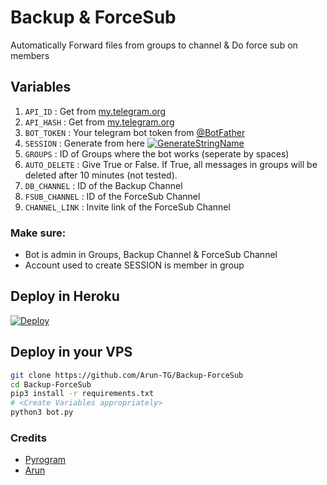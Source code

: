 # Backup & ForceSub
Automatically Forward files from groups to channel & Do force sub on members

## Variables
1. `API_ID` : Get from [my.telegram.org](https://my.telegram.org/)
2. `API_HASH` : Get from [my.telegram.org](https://my.telegram.org)
3. `BOT_TOKEN` : Your telegram bot token from [@BotFather](https://t.me/BotFather)
4. `SESSION` : Generate from here [![GenerateStringName](https://img.shields.io/badge/repl.it-generateStringName-yellowgreen)](https://repl.it/@subinps/getStringName)
5. `GROUPS` : ID of Groups where the bot works (seperate by spaces)
6. `AUTO_DELETE` : Give True or False. If True, all messages in groups will be deleted after 10 minutes (not tested).
7. `DB_CHANNEL` : ID of the Backup Channel
8. `FSUB_CHANNEL` : ID of the ForceSub Channel
9. `CHANNEL_LINK` : Invite link of the ForceSub Channel

### Make sure:
- Bot is admin in Groups, Backup Channel & ForceSub Channel
- Account used to create SESSION is member in group

## Deploy in Heroku
 [![Deploy](https://www.herokucdn.com/deploy/button.svg)](https://heroku.com/deploy)

## Deploy in your VPS

```sh
git clone https://github.com/Arun-TG/Backup-ForceSub
cd Backup-ForceSub
pip3 install -r requirements.txt
# <Create Variables appropriately>
python3 bot.py
```

### Credits
- [Pyrogram](https://github.com/pyrogram/pyrogram)
- [Arun](https://t.me/Arun_TG)
